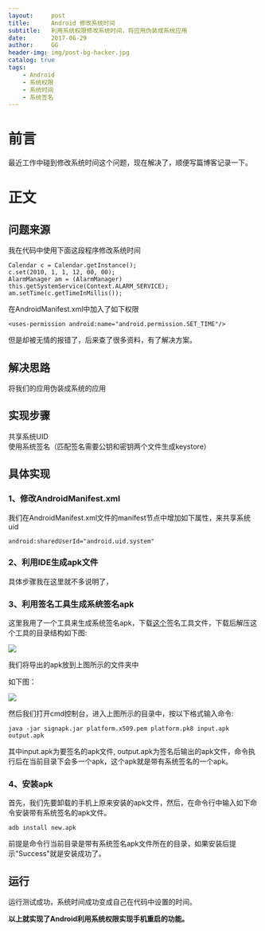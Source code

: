 ```yaml
---
layout:     post
title:      Android 修改系统时间
subtitle:   利用系统权限修改系统时间，将应用伪装成系统应用
date:       2017-06-29
author:     GG
header-img: img/post-bg-hacker.jpg
catalog: true
tags:
    - Android
    - 系统权限
    - 系统时间
    - 系统签名
---
```


# 前言

最近工作中碰到修改系统时间这个问题，现在解决了，顺便写篇博客记录一下。

# 正文
## 问题来源
我在代码中使用下面这段程序修改系统时间  

    Calendar c = Calendar.getInstance();
    c.set(2010, 1, 1, 12, 00, 00);
    AlarmManager am = (AlarmManager) this.getSystemService(Context.ALARM_SERVICE);
    am.setTime(c.getTimeInMillis());   
在AndroidManifest.xml中加入了如下权限   

    <uses-permission android:name="android.permission.SET_TIME"/>   

但是却被无情的报错了，后来查了很多资料，有了解决方案。

## 解决思路

将我们的应用伪装成系统的应用

## 实现步骤
共享系统UID  
使用系统签名（匹配签名需要公钥和密钥两个文件生成keystore）

## 具体实现
### 1、修改AndroidManifest.xml
我们在AndroidManifest.xml文件的manifest节点中增加如下属性，来共享系统uid

	android:sharedUserId="android.uid.system"  


### 2、利用IDE生成apk文件
具体步骤我在这里就不多说明了，
	
### 3、利用签名工具生成系统签名apk
这里我用了一个工具来生成系统签名apk，下载[这个](http://download.csdn.net/detail/l1028386804/9010161)签名工具文件，下载后解压这个工具的目录结构如下图:

![](http://ww1.sinaimg.cn/large/9fad8192gy1fh2dayprh8j208y0300sn.jpg)  

我们将导出的apk放到上图所示的文件夹中  

如下图：

![](http://ww1.sinaimg.cn/large/9fad8192gy1fh2dfpqyu9j20av02tgll.jpg)  

然后我们打开cmd控制台，进入上图所示的目录中，按以下格式输入命令: 
 
    java -jar signapk.jar platform.x509.pem platform.pk8 input.apk output.apk  

其中input.apk为要签名的apk文件, output.apk为签名后输出的apk文件，命令执行后在当前目录下会多一个apk，这个apk就是带有系统签名的一个apk。  

### 4、安装apk

首先，我们先要卸载的手机上原来安装的apk文件，然后，在命令行中输入如下命令安装带有系统签名的apk文件。  

    adb install new.apk  

前提是命令行当前目录是带有系统签名apk文件所在的目录，如果安装后提示"Success"就是安装成功了。

## 运行
运行测试成功，系统时间成功变成自己在代码中设置的时间。

__以上就实现了Android利用系统权限实现手机重启的功能。__
